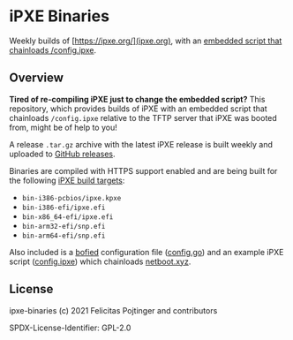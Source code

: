 # iPXE Binaries

Weekly builds of [https://ipxe.org/](ipxe.org), with an [embedded script that chainloads /config.ipxe](./downstream/init.ipxe).

## Overview

**Tired of re-compiling iPXE just to change the embedded script?** This repository, which provides builds of iPXE with an embedded script that chainloads `/config.ipxe` relative to the TFTP server that iPXE was booted from, might be of help to you!

A release `.tar.gz` archive with the latest iPXE release is built weekly and uploaded to [GitHub releases](https://github.com/pojntfx/ipxe-binaries/releases).

Binaries are compiled with HTTPS support enabled and are being built for the following [iPXE build targets](https://ipxe.org/appnote/buildtargets):

- `bin-i386-pcbios/ipxe.kpxe`
- `bin-i386-efi/ipxe.efi`
- `bin-x86_64-efi/ipxe.efi`
- `bin-arm32-efi/snp.efi`
- `bin-arm64-efi/snp.efi`

Also included is a [bofied](https://github.com/pojntfx/bofied) configuration file ([config.go](./downstream/config.go)) and an example iPXE script ([config.ipxe](./downstream/config.ipxe)) which chainloads [netboot.xyz](https://netboot.xyz/).

## License

ipxe-binaries (c) 2021 Felicitas Pojtinger and contributors

SPDX-License-Identifier: GPL-2.0
